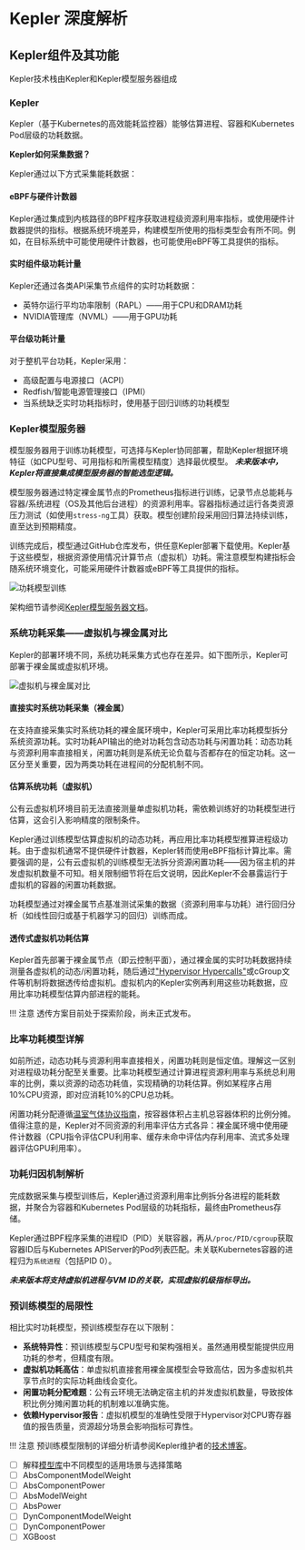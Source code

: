 # Kepler 深度解析

## Kepler组件及其功能

Kepler技术栈由Kepler和Kepler模型服务器组成

### Kepler

Kepler（基于Kubernetes的高效能耗监控器）能够估算进程、容器和Kubernetes Pod层级的功耗数据。

**Kepler如何采集数据？**

Kepler通过以下方式采集能耗数据：

#### eBPF与硬件计数器

Kepler通过集成到内核路径的BPF程序获取进程级资源利用率指标，或使用硬件计数器提供的指标。根据系统环境差异，构建模型所使用的指标类型会有所不同。例如，在目标系统中可能使用硬件计数器，也可能使用eBPF等工具提供的指标。

#### 实时组件级功耗计量

Kepler还通过各类API采集节点组件的实时功耗数据：
- 英特尔运行平均功率限制（RAPL）——用于CPU和DRAM功耗
- NVIDIA管理库（NVML）——用于GPU功耗

#### 平台级功耗计量

对于整机平台功耗，Kepler采用：
- 高级配置与电源接口（ACPI）
- Redfish/智能电源管理接口（IPMI）
- 当系统缺乏实时功耗指标时，使用基于回归训练的功耗模型

### Kepler模型服务器

模型服务器用于训练功耗模型，可选择与Kepler协同部署，帮助Kepler根据环境特征（如CPU型号、可用指标和所需模型精度）选择最优模型。
***未来版本中，Kepler将直接集成模型服务器的智能选型逻辑。***

模型服务器通过特定裸金属节点的Prometheus指标进行训练，记录节点总能耗与容器/系统进程（OS及其他后台进程）的资源利用率。容器指标通过运行各类资源压力测试（如使用`stress-ng`工具）获取。模型创建阶段采用回归算法持续训练，直至达到预期精度。

训练完成后，模型通过GitHub仓库发布，供任意Kepler部署下载使用。Kepler基于这些模型，根据资源使用情况计算节点（虚拟机）功耗。需注意模型构建指标会随系统环境变化，可能采用硬件计数器或eBPF等工具提供的指标。

![功耗模型训练](../fig/power_model_training.jpg)

架构细节请参阅[Kepler模型服务器文档](https://sustainable-computing.io/kepler_model_server/architecture/)。

### 系统功耗采集——虚拟机与裸金属对比

Kepler的部署环境不同，系统功耗采集方式也存在差异。如下图所示，Kepler可部署于裸金属或虚拟机环境。

![虚拟机与裸金属对比](../fig/vms_versus_bms.jpg)

#### 直接实时系统功耗采集（裸金属）

在支持直接采集实时系统功耗的裸金属环境中，Kepler可采用比率功耗模型拆分系统资源功耗。实时功耗API输出的绝对功耗包含动态功耗与闲置功耗：动态功耗与资源利用率直接相关，闲置功耗则是系统无论负载与否都存在的恒定功耗。这一区分至关重要，因为两类功耗在进程间的分配机制不同。

#### 估算系统功耗（虚拟机）

公有云虚拟机环境目前无法直接测量单虚拟机功耗，需依赖训练好的功耗模型进行估算，这会引入影响精度的限制条件。

Kepler通过训练模型估算虚拟机的动态功耗，再应用比率功耗模型推算进程级功耗。由于虚拟机通常不提供硬件计数器，Kepler转而使用eBPF指标计算比率。需要强调的是，公有云虚拟机的训练模型无法拆分资源闲置功耗——因为宿主机的并发虚拟机数量不可知。相关限制细节将在后文说明，因此Kepler不会暴露运行于虚拟机的容器的闲置功耗数据。

功耗模型通过对裸金属节点基准测试采集的数据（资源利用率与功耗）进行回归分析（如线性回归或基于机器学习的回归）训练而成。

#### 透传式虚拟机功耗估算

Kepler首先部署于裸金属节点（即云控制平面），通过裸金属的实时功耗数据持续测量各虚拟机的动态/闲置功耗，随后通过["Hypervisor Hypercalls"](https://docs.kernel.org/virt/kvm/x86/hypercalls.html)或cGroup文件等机制将数据透传给虚拟机。虚拟机内的Kepler实例再利用这些功耗数据，应用比率功耗模型估算内部进程的能耗。

!!! 注意
    透传方案目前处于探索阶段，尚未正式发布。

### 比率功耗模型详解

如前所述，动态功耗与资源利用率直接相关，闲置功耗则是恒定值。理解这一区别对进程级功耗分配至关重要。比率功耗模型通过计算进程资源利用率与系统总利用率的比例，乘以资源的动态功耗值，实现精确的功耗估算。例如某程序占用10%CPU资源，即对应消耗10%的CPU总功耗。

闲置功耗分配遵循[温室气体协议指南](https://www.gesi.org/research/ict-sector-guidance-built-on-the-ghg-protocol-product-life-cycle-accounting-and-reporting-standard)，按容器体积占主机总容器体积的比例分摊。值得注意的是，Kepler对不同资源的利用率评估方式各异：裸金属环境中使用硬件计数器（CPU指令评估CPU利用率、缓存未命中评估内存利用率、流式多处理器评估GPU利用率）。

### 功耗归因机制解析

完成数据采集与模型训练后，Kepler通过资源利用率比例拆分各进程的能耗数据，并聚合为容器和Kubernetes Pod层级的功耗指标，最终由Prometheus存储。

Kepler通过BPF程序采集的进程ID（PID）关联容器，再从`/proc/PID/cgroup`获取容器ID后与Kubernetes APIServer的Pod列表匹配。未关联Kubernetes容器的进程归为`系统进程`（包括PID 0）。

***未来版本将支持虚拟机进程与VM ID的关联，实现虚拟机级指标导出。***

### 预训练模型的局限性

相比实时功耗模型，预训练模型存在以下限制：

- **系统特异性**：预训练模型与CPU型号和架构强相关。虽然通用模型能提供应用功耗的参考，但精度有限。
- **虚拟机功耗高估**：单虚拟机直接套用裸金属模型会导致高估，因为多虚拟机共享节点时的实际功耗曲线会变化。
- **闲置功耗分配难题**：公有云环境无法确定宿主机的并发虚拟机数量，导致按体积比例分摊闲置功耗的机制难以准确实施。
- **依赖Hypervisor报告**：虚拟机模型的准确性受限于Hypervisor对CPU寄存器值的报告质量，资源超分场景会影响指标可靠性。

!!! 注意
    预训练模型限制的详细分析请参阅Kepler维护者的[技术博客](https://www.cncf.io/blog/2023/10/11/exploring-keplers-potentials-unveiling-cloud-application-power-consumption/)。

- [ ] 解释[模型库](https://github.com/sustainable-computing-io/kepler-model-server/tree/main/tests/test_models)中不同模型的适用场景与选择策略
- [ ] AbsComponentModelWeight
- [ ] AbsComponentPower
- [ ] AbsModelWeight
- [ ] AbsPower
- [ ] DynComponentModelWeight
- [ ] DynComponentPower
- [ ] XGBoost